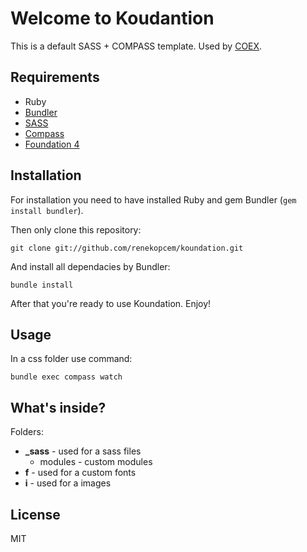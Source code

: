 # Welcome to Koudantion #

This is a default SASS + COMPASS template. Used by [COEX](http://www.coex.cz/ "COEX").

## Requirements ##

- Ruby
- [Bundler](http://gembundler.com/ "Bundler")
- [SASS](http://sass-lang.com/ "SASS")
- [Compass](http://compass-style.org/ "Compass")
- [Foundation 4](http://foundation.zurb.com/ "Foundation 4")

## Installation ##

For installation you need to have installed Ruby and gem Bundler (`gem install bundler`). 


Then only clone this repository:

`git clone git://github.com/renekopcem/koundation.git`

And install all dependacies by Bundler:

`bundle install`

After that you're ready to use Koundation. Enjoy!

## Usage ##

In a css folder use command:

`bundle exec compass watch`

## What's inside? ##

Folders:

- **_sass** - used for a sass files
	- modules - custom modules
- **f** - used for a custom fonts
- **i** - used for a images

## License ##

MIT